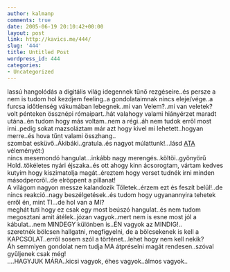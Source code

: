```yaml
---
author: kalmanp
comments: true
date: 2005-06-19 20:10:42+00:00
layout: post
link: http://kavics.me/444/
slug: '444'
title: Untitled Post
wordpress_id: 444
categories:
- Uncategorized
---
```


lassú hangolódás a digitális világ idegennek tűnő rezgéseire..és persze a nem is tudom hol kezdjem feeling..a gondolataimnak nincs eleje/vége..a furcsa időtlenség vákumában lebegnek..mi van Velem?..mi van veletek?  
volt pénteken össznépi rómaipart..hát valahogy valami hiányérzet maradt utána..én tudom hogy más voltam..nem a régi..áh nem tudok erről most irni..pedig sokat mazsoláztam már azt hogy kivel mi lehetett..hogyan merre..és hova tűnt valami összhang..  
szombat esküvő..Ákibáki..gratula..és nagyot múlattunk!...lásd [ATA](http://parafa.freeblog.hu/) véleményét:)  
nincs mesemondó hangulat...inkább nagy merengés..költöi..gyönyörű Hold..tökéletes nyári éjszaka..és ott ahogy kinn ácsorogtam, vártam kedves kutyim hogy kiszimatolja magát..éreztem hogy verset tudnék irni minden másodpercről..de elröppent a pillanat!  
A világom nagyon messze kalandozik Tőletek..érzem ezt és feszít belül!..de nincs reakció..nagy beszélgetések..és tudom hogy ugyanannyira tehetek erről én, mint TI...de hol van a MI?  
meghát tuti hogy ez csak egy most beúszó hangulat..és nem tudom megosztani amit átélek..józan vagyok..mert nem is esne most jól a kábulat...nem MINDEGY különben is..ÉN vagyok az MINDIG!..  
szeretnék bölcsen hallgatni, megfigyelni, de a bölcsekenek is kell a KAPCSOLAT..erről sosem szól a történet...lehet hogy nem kell nekik?  
Áh semmiyen gondolat nem tudja MA átpréselni magát rendesen..szóval gyűljenek csak még!  
....HAGYJUK MÁRA..kicsi vagyok, éhes vagyok..álmos vagyok..
